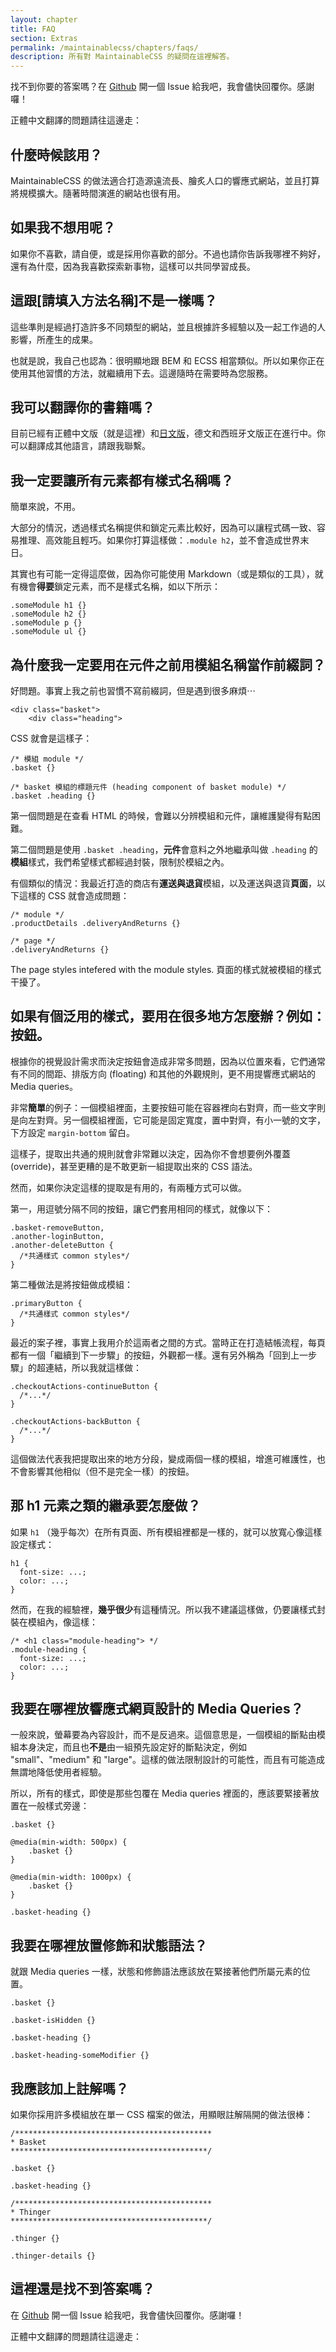 ```yaml
---
layout: chapter
title: FAQ
section: Extras
permalink: /maintainablecss/chapters/faqs/
description: 所有對 MaintainableCSS 的疑問在這裡解答。
---
```


找不到你要的答案嗎？在 [Github](https://github.com/adamsilver/maintainablecss.com/issues/new) 開一個 Issue 給我吧，我會儘快回覆你。感謝囉！

正體中文翻譯的問題請往這邊走：

## 什麼時候該用？

MaintainableCSS 的做法適合打造源遠流長、膾炙人口的響應式網站，並且打算將規模擴大。隨著時間演進的網站也很有用。

## 如果我不想用呢？

如果你不喜歡，請自便，或是採用你喜歡的部分。不過也請你告訴我哪裡不夠好，還有為什麼，因為我喜歡探索新事物，這樣可以共同學習成長。

## 這跟[請填入方法名稱]不是一樣嗎？

這些準則是經過打造許多不同類型的網站，並且根據許多經驗以及一起工作過的人影響，所產生的成果。

也就是說，我自己也認為：很明顯地跟 BEM 和 ECSS 相當類似。所以如果你正在使用其他習慣的方法，就繼續用下去。這邊隨時在需要時為您服務。

## 我可以翻譯你的書籍嗎？

目前已經有正體中文版（就是這裡）和[日文版](http://coliss.com/articles/build-websites/operation/css/maintainable-css-by-adam.html)，德文和西班牙文版正在進行中。你可以翻譯成其他語言，請跟我聯繫。

## 我一定要讓所有元素都有樣式名稱嗎？

簡單來說，不用。

大部分的情況，透過樣式名稱提供和鎖定元素比較好，因為可以讓程式碼一致、容易推理、高效能且輕巧。如果你打算這樣做：`.module h2`，並不會造成世界末日。

其實也有可能一定得這麼做，因為你可能使用 Markdown（或是類似的工具），就有機會**得要**鎖定元素，而不是樣式名稱，如以下所示：

	.someModule h1 {}
	.someModule h2 {}
	.someModule p {}
	.someModule ul {}

## 為什麼我一定要用在元件之前用模組名稱當作前綴詞？

好問題。事實上我之前也習慣不寫前綴詞，但是遇到很多麻煩⋯

	<div class="basket">
	    <div class="heading">

CSS 就會是這樣子：

	/* 模組 module */
	.basket {}

	/* basket 模組的標題元件 (heading component of basket module) */
	.basket .heading {}

第一個問題是在查看 HTML 的時候，會難以分辨模組和元件，讓維護變得有點困難。

第二個問題是使用 `.basket .heading`，**元件**會意料之外地繼承叫做 `.heading` 的**模組**樣式，我們希望樣式都經過封裝，限制於模組之內。

有個類似的情況：我最近打造的商店有**運送與退貨**模組，以及運送與退貨**頁面**，以下這樣的 CSS 就會造成問題：

	/* module */
	.productDetails .deliveryAndReturns {}

	/* page */
	.deliveryAndReturns {}

The page styles intefered with the module styles.
頁面的樣式就被模組的樣式干擾了。

## 如果有個泛用的樣式，要用在很多地方怎麼辦？例如：按鈕。

根據你的視覺設計需求而決定按鈕會造成非常多問題，因為以位置來看，它們通常有不同的間距、排版方向 (floating) 和其他的外觀規則，更不用提響應式網站的 Media queries。

非常**簡單**的例子：一個模組裡面，主要按鈕可能在容器裡向右對齊，而一些文字則是向左對齊。另一個模組裡面，它可能是固定寬度，置中對齊，有小一號的文字，下方設定 `margin-bottom` 留白。

這樣子，提取出共通的規則就會非常難以決定，因為你不會想要例外覆蓋 (override)，甚至更糟的是不敢更新一組提取出來的 CSS 語法。

然而，如果你決定這樣的提取是有用的，有兩種方式可以做。

第一，用逗號分隔不同的按鈕，讓它們套用相同的樣式，就像以下：

	.basket-removeButton,
	.another-loginButton,
	.another-deleteButton {
      /*共通樣式 common styles*/
	}

第二種做法是將按鈕做成模組：

	.primaryButton {
	  /*共通樣式 common styles*/
	}

最近的案子裡，事實上我用介於這兩者之間的方式。當時正在打造結帳流程，每頁都有一個「繼續到下一步驟」的按鈕，外觀都一樣。還有另外稱為「回到上一步驟」的超連結，所以我就這樣做：

	.checkoutActions-continueButton {
	  /*...*/
	}

	.checkoutActions-backButton {
	  /*...*/
	}

這個做法代表我把提取出來的地方分段，變成兩個一樣的模組，增進可維護性，也不會影響其他相似（但不是完全一樣）的按鈕。

## 那 h1 元素之類的繼承要怎麼做？

如果 `h1` （幾乎每次）在所有頁面、所有模組裡都是一樣的，就可以放寬心像這樣設定樣式：

	h1 {
      font-size: ...;
	  color: ...;
	}

然而，在我的經驗裡，**幾乎很少**有這種情況。所以我不建議這樣做，仍要讓樣式封裝在模組內，像這樣：

	/* <h1 class="module-heading"> */
	.module-heading {
	  font-size: ...;
	  color: ...;
	}

## 我要在哪裡放響應式網頁設計的 Media Queries？

一般來說，螢幕要為內容設計，而不是反過來。這個意思是，一個模組的斷點由模組本身決定，而且也**不是**由一組預先設定好的斷點決定，例如 "small"、"medium" 和 "large"。這樣的做法限制設計的可能性，而且有可能造成無謂地降低使用者經驗。

所以，所有的樣式，即使是那些包覆在 Media queries 裡面的，應該要緊接著放置在一般樣式旁邊：

	.basket {}

	@media(min-width: 500px) {
        .basket {}
	}

	@media(min-width: 1000px) {
	    .basket {}
	}

	.basket-heading {}

## 我要在哪裡放置修飾和狀態語法？

就跟 Media queries 一樣，狀態和修飾語法應該放在緊接著他們所屬元素的位置。

	.basket {}

	.basket-isHidden {}

	.basket-heading {}

	.basket-heading-someModifier {}

## 我應該加上註解嗎？

如果你採用許多模組放在單一 CSS 檔案的做法，用顯眼註解隔開的做法很棒：

	/********************************************
	* Basket
	********************************************/

	.basket {}

	.basket-heading {}

	/********************************************
	* Thinger
	********************************************/

	.thinger {}

	.thinger-details {}

## 這裡還是找不到答案嗎？

在 [Github](https://github.com/adamsilver/maintainablecss.com/issues/new) 開一個 Issue 給我吧，我會儘快回覆你。感謝囉！

正體中文翻譯的問題請往這邊走：